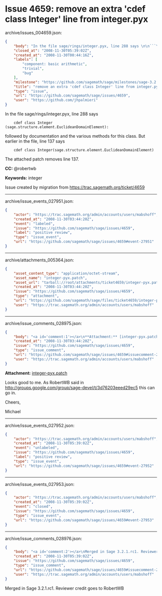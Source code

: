 # Issue 4659: remove an extra 'cdef class Integer' line from integer.pyx

archive/issues_004659.json:
```json
{
    "body": "In the file sage/rings/integer.pyx, line 288 says \n\n```\n    cdef class Integer (sage.structure.element.EuclideanDomainElement): \n```\nfollowed by documentation and the various methods for this class.  But earlier in the file, line 137 says \n\n```\n    cdef class Integer(sage.structure.element.EuclideanDomainElement) \n```\nThe attached patch removes line 137.\n\n**CC:**  @robertwb\n\n**Keywords:** integer\n\nIssue created by migration from https://trac.sagemath.org/ticket/4659\n\n",
    "closed_at": "2008-11-30T05:39:02Z",
    "created_at": "2008-11-30T00:44:16Z",
    "labels": [
        "component: basic arithmetic",
        "trivial",
        "bug"
    ],
    "milestone": "https://github.com/sagemath/sage/milestones/sage-3.2.1",
    "title": "remove an extra 'cdef class Integer' line from integer.pyx",
    "type": "issue",
    "url": "https://github.com/sagemath/sage/issues/4659",
    "user": "https://github.com/jhpalmieri"
}
```
In the file sage/rings/integer.pyx, line 288 says 

```
    cdef class Integer (sage.structure.element.EuclideanDomainElement): 
```
followed by documentation and the various methods for this class.  But earlier in the file, line 137 says 

```
    cdef class Integer(sage.structure.element.EuclideanDomainElement) 
```
The attached patch removes line 137.

**CC:**  @robertwb

**Keywords:** integer

Issue created by migration from https://trac.sagemath.org/ticket/4659





---

archive/issue_events_027951.json:
```json
{
    "actor": "https://trac.sagemath.org/admin/accounts/users/mabshoff",
    "created_at": "2008-11-30T03:44:20Z",
    "event": "labeled",
    "issue": "https://github.com/sagemath/sage/issues/4659",
    "label": "positive review",
    "type": "issue_event",
    "url": "https://github.com/sagemath/sage/issues/4659#event-27951"
}
```



---

archive/attachments_005364.json:
```json
{
    "asset_content_type": "application/octet-stream",
    "asset_name": "integer-pyx.patch",
    "asset_url": "tarball://root/attachments/ticket4659/integer-pyx.patch",
    "created_at": "2008-11-30T03:44:20Z",
    "issue": "https://github.com/sagemath/sage/issues/4659",
    "type": "attachment",
    "url": "https://github.com/sagemath/sage/files/ticket4659/integer-pyx.patch",
    "user": "https://trac.sagemath.org/admin/accounts/users/mabshoff"
}
```



---

archive/issue_comments_028975.json:
```json
{
    "body": "<a id='comment:1'></a>\n**Attachment:** [integer-pyx.patch](https://github.com/sagemath/sage/files/ticket4659/integer-pyx.patch)\n\nLooks good to me. As RobertWB said in http://groups.google.com/group/sage-devel/t/3d76203eeed29ec5 this can go in.\n\nCheers,\n\nMichael",
    "created_at": "2008-11-30T03:44:20Z",
    "issue": "https://github.com/sagemath/sage/issues/4659",
    "type": "issue_comment",
    "url": "https://github.com/sagemath/sage/issues/4659#issuecomment-28975",
    "user": "https://trac.sagemath.org/admin/accounts/users/mabshoff"
}
```

<a id='comment:1'></a>
**Attachment:** [integer-pyx.patch](https://github.com/sagemath/sage/files/ticket4659/integer-pyx.patch)

Looks good to me. As RobertWB said in http://groups.google.com/group/sage-devel/t/3d76203eeed29ec5 this can go in.

Cheers,

Michael



---

archive/issue_events_027952.json:
```json
{
    "actor": "https://trac.sagemath.org/admin/accounts/users/mabshoff",
    "created_at": "2008-11-30T05:39:02Z",
    "event": "unlabeled",
    "issue": "https://github.com/sagemath/sage/issues/4659",
    "label": "positive review",
    "type": "issue_event",
    "url": "https://github.com/sagemath/sage/issues/4659#event-27952"
}
```



---

archive/issue_events_027953.json:
```json
{
    "actor": "https://trac.sagemath.org/admin/accounts/users/mabshoff",
    "created_at": "2008-11-30T05:39:02Z",
    "event": "closed",
    "issue": "https://github.com/sagemath/sage/issues/4659",
    "type": "issue_event",
    "url": "https://github.com/sagemath/sage/issues/4659#event-27953"
}
```



---

archive/issue_comments_028976.json:
```json
{
    "body": "<a id='comment:2'></a>\nMerged in Sage 3.2.1.rc1. Reviewer credit goes to RobertWB",
    "created_at": "2008-11-30T05:39:02Z",
    "issue": "https://github.com/sagemath/sage/issues/4659",
    "type": "issue_comment",
    "url": "https://github.com/sagemath/sage/issues/4659#issuecomment-28976",
    "user": "https://trac.sagemath.org/admin/accounts/users/mabshoff"
}
```

<a id='comment:2'></a>
Merged in Sage 3.2.1.rc1. Reviewer credit goes to RobertWB
